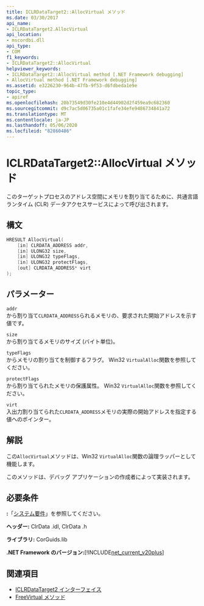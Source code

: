 ```yaml
---
title: ICLRDataTarget2::AllocVirtual メソッド
ms.date: 03/30/2017
api_name:
- ICLRDataTarget2.AllocVirtual
api_location:
- mscordbi.dll
api_type:
- COM
f1_keywords:
- ICLRDataTarget2::AllocVirtual
helpviewer_keywords:
- ICLRDataTarget2::AllocVirtual method [.NET Framework debugging]
- AllocVirtual method [.NET Framework debugging]
ms.assetid: e3226230-964b-47fb-9f53-d6fdbeda1e9e
topic_type:
- apiref
ms.openlocfilehash: 20b73549d30fe210e4d44902d2f459ea9c682360
ms.sourcegitcommit: d9c7ac5d06735a01c1fafe34efe9486734841a72
ms.translationtype: MT
ms.contentlocale: ja-JP
ms.lasthandoff: 05/06/2020
ms.locfileid: "82860486"
---
```

# <a name="iclrdatatarget2allocvirtual-method"></a>ICLRDataTarget2::AllocVirtual メソッド
このターゲットプロセスのアドレス空間にメモリを割り当てるために、共通言語ランタイム (CLR) データアクセスサービスによって呼び出されます。  
  
## <a name="syntax"></a>構文  
  
```cpp  
HRESULT AllocVirtual(  
    [in] CLRDATA_ADDRESS addr,  
    [in] ULONG32 size,  
    [in] ULONG32 typeFlags,  
    [in] ULONG32 protectFlags,  
    [out] CLRDATA_ADDRESS* virt  
);  
```  
  
## <a name="parameters"></a>パラメーター  
 `addr`  
 から割り当て`CLRDATA_ADDRESS`られるメモリの、要求された開始アドレスを示す値です。  
  
 `size`  
 から割り当てるメモリのサイズ (バイト単位)。  
  
 `typeFlags`  
 からメモリの割り当てを制御するフラグ。 Win32 `VirtualAlloc`関数を参照してください。  
  
 `protectFlags`  
 から割り当てられたメモリの保護属性。 Win32 `VirtualAlloc`関数を参照してください。  
  
 `virt`  
 入出力割り当てられた`CLRDATA_ADDRESS`メモリの実際の開始アドレスを指定する値へのポインター。  
  
## <a name="remarks"></a>解説  
 この`AllocVirtual`メソッドは、Win32 `VirtualAlloc`関数の論理ラッパーとして機能します。  
  
 このメソッドは、デバッグ アプリケーションの作成者によって実装されます。  
  
## <a name="requirements"></a>必要条件  
 **:**「[システム要件](../../get-started/system-requirements.md)」を参照してください。  
  
 **ヘッダー:** ClrData .idl, ClrData .h  
  
 **ライブラリ:** CorGuids.lib  
  
 **.NET Framework のバージョン:**[!INCLUDE[net_current_v20plus](../../../../includes/net-current-v20plus-md.md)]  
  
## <a name="see-also"></a>関連項目

- [ICLRDataTarget2 インターフェイス](iclrdatatarget2-interface.md)
- [FreeVirtual メソッド](iclrdatatarget2-freevirtual-method.md)
